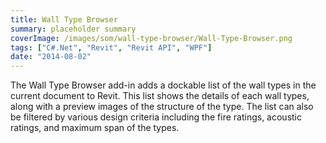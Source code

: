 ```yaml
---
title: Wall Type Browser
summary: placeholder summary
coverImage: /images/som/wall-type-browser/Wall-Type-Browser.png
tags: ["C#.Net", "Revit", "Revit API", "WPF"]
date: "2014-08-02"
---
```


The Wall Type Browser add-in adds a dockable list of the wall types in the current document to Revit. This list shows the details of each wall types, along with a preview images of the structure of the type. The list can also be filtered by various design criteria including the fire ratings, acoustic ratings, and maximum span of the types.
